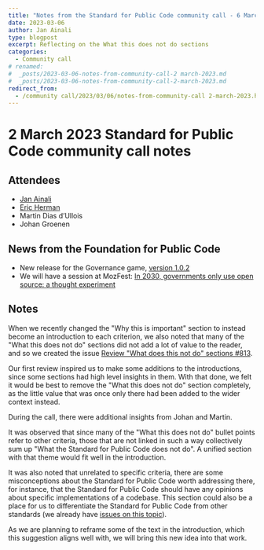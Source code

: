 ```yaml
---
title: "Notes from the Standard for Public Code community call - 6 March 2023"
date: 2023-03-06
author: Jan Ainali
type: blogpost
excerpt: Reflecting on the What this does not do sections
categories:
  - Community call
# renamed:
#  _posts/2023-03-06-notes-from-community-call-2 march-2023.md
#  _posts/2023-03-06-notes-from-community-call-2-march-2023.md
redirect_from:
  - /community call/2023/03/06/notes-from-community-call 2-march-2023.html
---
```


# 2 March 2023 Standard for Public Code community call notes

## Attendees

* [Jan Ainali](https://publiccode.net/who-we-are/team/jan-ainali.html)
* [Eric Herman](https://publiccode.net/who-we-are/team/eric-herman.html)
* Martin Dias d’Ullois
* Johan Groenen

## News from the Foundation for Public Code

* New release for the Governance game, [version 1.0.2](https://github.com/publiccodenet/governance-game/releases/tag/1.0.2)
* We will have a session at MozFest: [In 2030, governments only use open source: a thought experiment](https://web.archive.org/web/20230328082818/https://schedule.mozillafestival.org/session/BRR3GV-1)

## Notes

When we recently changed the "Why this is important" section to instead become an introduction to each criterion, we also noted that many of the "What this does not do" sections did not add a lot of value to the reader, and so we created the issue [Review "What does this not do" sections #813](https://github.com/publiccodenet/standard/issues/813).

Our first review inspired us to make some additions to the introductions, since some sections had high level insights in them. With that done, we felt it would be best to remove the "What this does not do"  section completely, as the little value that was once only there had been added to the wider context instead.

During the call, there were additional insights from Johan and Martin.

It was observed that since many of the "What this does not do" bullet points refer to other criteria, those that are not linked in such a way collectively sum up "What the Standard for Public Code does not do". A unified section with that theme would fit well in the introduction.

It was also noted that unrelated to specific criteria, there are some misconceptions about the Standard for Public Code worth addressing there, for instance, that the Standard for Public Code should have any opinions about specific implementations of a codebase. This section could also be a place for us to differentiate the Standard for Public Code from other standards (we already have [issues on this topic](https://github.com/publiccodenet/standard/issues/200)).

As we are planning to reframe some of the text in the introduction, which this suggestion aligns well with, we will bring this new idea into that work.
